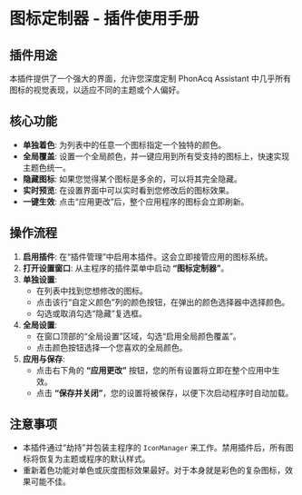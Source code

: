 # 图标定制器 - 插件使用手册

## 插件用途

本插件提供了一个强大的界面，允许您深度定制 PhonAcq Assistant 中几乎所有图标的视觉表现，以适应不同的主题或个人偏好。

## 核心功能

- **单独着色**: 为列表中的任意一个图标指定一个独特的颜色。
- **全局覆盖**: 设置一个全局颜色，并一键应用到所有受支持的图标上，快速实现主题色统一。
- **隐藏图标**: 如果您觉得某个图标是多余的，可以将其完全隐藏。
- **实时预览**: 在设置界面中可以实时看到您修改后的图标效果。
- **一键生效**: 点击“应用更改”后，整个应用程序的图标会立即刷新。

## 操作流程

1.  **启用插件**: 在“插件管理”中启用本插件。这会立即接管应用的图标系统。
2.  **打开设置窗口**: 从主程序的插件菜单中启动 **“图标定制器”**。
3.  **单独设置**:
    - 在列表中找到您想修改的图标。
    - 点击该行“自定义颜色”列的颜色按钮，在弹出的颜色选择器中选择颜色。
    - 勾选或取消勾选“隐藏”复选框。
4.  **全局设置**:
    - 在窗口顶部的“全局设置”区域，勾选“启用全局颜色覆盖”。
    - 点击颜色按钮选择一个您喜欢的全局颜色。
5.  **应用与保存**:
    - 点击右下角的 **“应用更改”** 按钮，您的所有设置将立即在整个应用中生效。
    - 点击 **“保存并关闭”**，您的设置将被保存，以便下次启动程序时自动加载。

## 注意事项

- 本插件通过“劫持”并包装主程序的 `IconManager` 来工作。禁用插件后，所有图标将恢复为主题或程序的默认样式。
- 重新着色功能对单色或灰度图标效果最好。对于本身就是彩色的复杂图标，效果可能不佳。